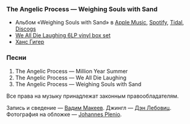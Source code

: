 ### The Angelic Process — Weighing Souls with Sand

- Альбом «Weighing Souls with Sand» в
	[Apple Music](https://music.apple.com/album/258929482),
	[Spotify](https://open.spotify.com/album/7g8dRQvCKBxaSJfmoSebgw),
	[Tidal](https://tidal.com/album/93690297),
	[Discogs](https://www.discogs.com/master/550)
- [We All Die Laughing 6LP vinyl box set](https://www.burningworldrecords.com/products/the-angelic-process-we-all-die-laughing-6lp-vinyl-box-set)
- [Ханс Гигер](https://hrgiger.com/)

### Песни

1. The Angelic Process — Million Year Summer
2. The Angelic Process — We All Die Laughing
3. The Angelic Process — Weighing Souls with Sand

Все права на музыку принадлежат законным правообладателям.

Запись и сведение — [Вадим Макеев](https://pepelsbey.dev/).
Джингл — [Дэн Лебовиц](https://www.youtube.com/channel/UC38A5qHrlc_Zgua7vL4b96w).
Фотография на обложке — [Johannes Plenio](https://unsplash.com/photos/2QUvkQTBh5s).
